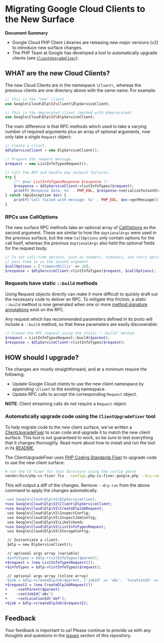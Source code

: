 # Migrating Google Cloud Clients to the New Surface

**Document Summary**

 * Google Cloud PHP Client Libraries are releasing new major versions (v2) to
   introduce new surface changes.
 * The PHP Team at Google has developed a tool to automatically upgrade clients
   (see [`ClientUpgradeFixer`][client_upgrade_fixer]).

## WHAT are the new Cloud Clients?

The new Cloud Clients are in the namespace `\Client\`, whereas the previous
clients are one directory above with the same name. For example:

```php
// This is the "new" client
use Google\Cloud\Dlp\V2\Client\DlpServiceClient;

// This is the deprecated client (marked with @deprecated)
use Google\Cloud\Dlp\V2\DlpServiceClient;
```

The main difference is that RPC methods which used to take a varying number of
required arguments plus an array of optional arguments, now only take a
_single_ `Request` object:

```php
// Create a client.
$dlpServiceClient = new DlpServiceClient();

// Prepare the request message.
$request = new ListInfoTypesRequest();

// Call the API and handle any network failures.
try {
    /** @var ListInfoTypesResponse $response */
    $response = $dlpServiceClient->listInfoTypes($request);
    printf('Response data: %s' . PHP_EOL, $response->serializeToJsonString());
} catch (ApiException $ex) {
    printf('Call failed with message: %s' . PHP_EOL, $ex->getMessage());
}
```

### RPCs use CallOptions

The new surface RPC methods take an optional array of
[CallOptions][call_options] as the second argument. These are similar to how
the `$optionalArgs` were used in the previous surface, but the new `CallOptions`
_only_ contain options for the call itself, whereas the previous `$optionalArgs`
also held the optional fields for the request body:

```php
// To set call-time options, such as headers, timeouts, and retry options,
// pass them in as the second argument
$callOptions = ['timeoutMillis' => 20];
$response = $dlpServiceClient->listInfoTypes($request, $callOptions);
```

[call_options]: https://github.com/googleapis/gax-php/blob/main/src/Options/CallOptions.php

### Requests have static `::build` methods

Using Request objects directly can make it more difficult to quickly draft out
the necessary code to deliver an RPC. To mitigate this friction, a static
`::build` method is now generated when one or more
[method signature annotations](https://google.aip.dev/client-libraries/4232)
exist on the RPC.

Any request which has recommended parameters defined in its proto will include a
`::build` method, so that these parameters are easily discoverable:

```php
// Create the RPC request using the static "::build" method
$request = ListInfoTypesRequest::build($parent);
$response = $dlpServiceClient->listInfoTypes($request);
```

## HOW should I upgrade?

The changes are mostly straightforward, and at a minimum require the following:

 - Update Google Cloud clients to use the new client namespace by appending
   `\Client` to the existing namespace.
 - Update RPC calls to accept the corresponding `Request` object.

**NOTE**: Client streaming calls do not require a `Request` object.

### Automatically upgrade code using the `ClientUpgradeFixer` tool

To help migrate code to the new client surface, we've written a
[ClientUpgradeFixer][client_upgrade_fixer] to scan code and upgrade it to match
the new client surface. This tool is not guaranteed to work, so be sure to test
everything that it changes thoroughly. Read more about how to install and run
the tool in its [README][client_upgrade_fixer].

The ClientUpgradeFixer uses [PHP Coding Standards Fixer][cs_fixer] to upgrade
code to use the new client surface:

```bash
# run the CS fixer for that directory using the config above
vendor/bin/php-cs-fixer fix --config=.php-cs-fixer.google.php --dry-run --diff /path/to/my/project
```

This will output a diff of the changes. Remove `--dry-run` from the above
command to apply the changes automatically.


```diff
-use Google\Cloud\Dlp\V2\DlpServiceClient;
+use Google\Cloud\Dlp\V2\Client\DlpServiceClient;
+use Google\Cloud\Dlp\V2\CreateDlpJobRequest;
 use Google\Cloud\Dlp\V2\InspectConfig;
 use Google\Cloud\Dlp\V2\InspectJobConfig;
 use Google\Cloud\Dlp\V2\Likelihood;
+use Google\Cloud\Dlp\V2\ListInfoTypesRequest;
 use Google\Cloud\Dlp\V2\StorageConfig;

 // Instantiate a client.
 $dlp = new DlpServiceClient();

 // optional args array (variable)
-$infoTypes = $dlp->listInfoTypes($parent);
+$request = (new ListInfoTypesRequest());
+$infoTypes = $dlp->listInfoTypes($request);

 // optional args array (inline array)
-$job = $dlp->createDlpJob($parent, ['jobId' => 'abc', 'locationId' => 'def']);
+$request2 = (new CreateDlpJobRequest())
+    ->setParent($parent)
+    ->setJobId('abc')
+    ->setLocationId('def');
+$job = $dlp->createDlpJob($request2);
```

[cs_fixer]: https://cs.symfony.com/
[client_upgrade_fixer]: https://github.com/GoogleCloudPlatform/php-tools/blob/main/src/Fixers/ClientUpgradeFixer/README.md

## Feedback

Your feedback is important to us! Please continue to provide us with any
thoughts and questions in the [Issues][google-cloud-issues] section of this
repository.

[google-cloud-issues]: https://github.com/googleapis/google-cloud-php/issues
